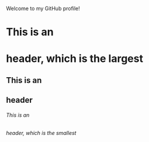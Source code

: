 Welcome to my GitHub profile! 

# This is an <h1> header, which is the largest
## This is an <h2> header
###### This is an <h6> header, which is the smallest
